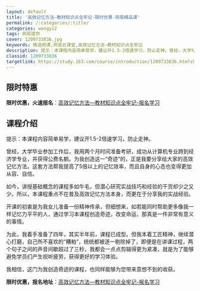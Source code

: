 ```yaml
---
layout: default
title: '高效记忆方法—教材知识点全牢记-限时优惠-网易精品课'
permalink: /:categories/:title/
categories: wangyi2
tags: 网易提供
cover: 1209733836.jpg
keywords: 精选网课,网易云课堂,高效记忆方法—教材知识点全牢记
description: 提示：本课程内容简单易学，建议开1.5-2倍速学习，防止走神。曾经，大学毕业参加工作后，我用两个月时间准备考研，成功从计
classid: 1209733836
targetlink: https://study.163.com/course/introduction/1209733836.htm?share=1&shareId=1025206652&utm_campaign=share&utm_medium=iphoneShare&utm_source=&utm_u=1025206652
---
```


## 限时特惠

**限时优惠，火速报名**：[高效记忆方法—教材知识点全牢记-报名学习](https://study.163.com/course/introduction/1209733836.htm?share=1&shareId=1025206652&utm_campaign=share&utm_medium=iphoneShare&utm_source=&utm_u=1025206652)

## 课程介绍

提示：本课程内容简单易学，建议开1.5-2倍速学习，防止走神。

曾经，大学毕业参加工作后，我用两个月时间准备考研，成功从计算机专业跨到经济学专业，并获得公费名额。为我创造这一“奇迹”的，正是我要分享给大家的高效记忆方法。这套方法帮我提高了5倍以上的记忆效率，而且自身的心态也变得更加从容、自信。

如今，讲授基础概念的课程多如牛毛，但潜心研究实战技巧和经验的干货却少之又少。所以，本课程重点不在普及高效记忆方法本身，而更在于分享我的实战经验。

开课的初衷是为我女儿准备一份精神传承，但细想来，如若能同时帮助更多像我一样记忆力平平的人，通过学习本课程创造奇迹，改变命运，那真是一件非常有意义的事情。

为此，我着手准备了四年，其实半年前，课程已成型。但我本着工匠精神，继续潜心打磨，自己所不喜欢的“糟粕”，统统都被逐一剔除掉了，即便是在讲课过程，两个句子之间的声音间歇超过了三秒，我都会一点点剪辑得更为紧凑，就是为了能够避免学员们产生视听疲劳，获得更好的学习体验。

我相信，这门为我创造奇迹的课程，也同样能够为您带来意想不到的收获。

**限时优惠，报名地址**：[高效记忆方法—教材知识点全牢记-报名学习](https://study.163.com/course/introduction/1209733836.htm?share=1&shareId=1025206652&utm_campaign=share&utm_medium=iphoneShare&utm_source=&utm_u=1025206652)

